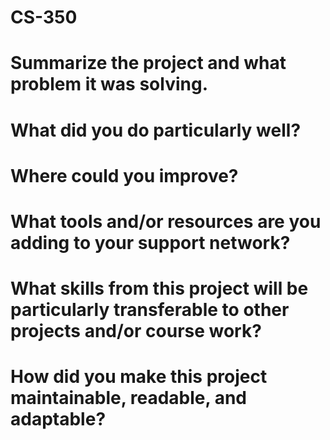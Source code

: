 # CS-350

# Summarize the project and what problem it was solving.


# What did you do particularly well?


# Where could you improve?


# What tools and/or resources are you adding to your support network?


# What skills from this project will be particularly transferable to other projects and/or course work?


# How did you make this project maintainable, readable, and adaptable?
